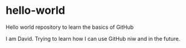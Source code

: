 # hello-world
Hello world repository to learn the basics of GitHub

I am David. Trying to learn how I can use GitHub niw and in the future.

